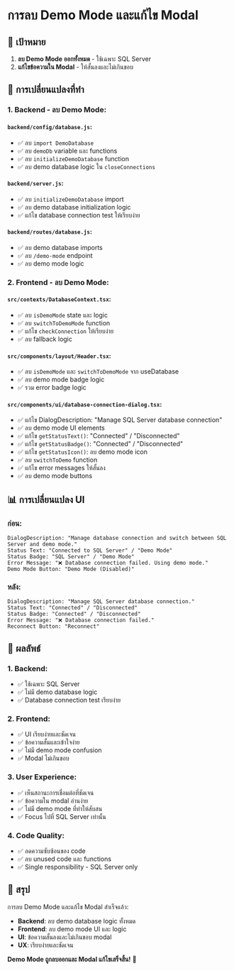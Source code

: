 # การลบ Demo Mode และแก้ไข Modal

## 🎯 **เป้าหมาย**

1. **ลบ Demo Mode ออกทั้งหมด** - ใช้เฉพาะ SQL Server
2. **แก้ไขข้อความใน Modal** - ให้สั้นลงและไม่เกินขอบ

## 🔧 **การเปลี่ยนแปลงที่ทำ**

### 1. **Backend - ลบ Demo Mode**:

#### `backend/config/database.js`:
- ✅ ลบ `import DemoDatabase`
- ✅ ลบ `demoDb` variable และ functions
- ✅ ลบ `initializeDemoDatabase` function
- ✅ ลบ demo database logic ใน `closeConnections`

#### `backend/server.js`:
- ✅ ลบ `initializeDemoDatabase` import
- ✅ ลบ demo database initialization logic
- ✅ แก้ไข database connection test ให้เรียบง่าย

#### `backend/routes/database.js`:
- ✅ ลบ demo database imports
- ✅ ลบ `/demo-mode` endpoint
- ✅ ลบ demo mode logic

### 2. **Frontend - ลบ Demo Mode**:

#### `src/contexts/DatabaseContext.tsx`:
- ✅ ลบ `isDemoMode` state และ logic
- ✅ ลบ `switchToDemoMode` function
- ✅ แก้ไข `checkConnection` ให้เรียบง่าย
- ✅ ลบ fallback logic

#### `src/components/layout/Header.tsx`:
- ✅ ลบ `isDemoMode` และ `switchToDemoMode` จาก useDatabase
- ✅ ลบ demo mode badge logic
- ✅ รวม error badge logic

#### `src/components/ui/database-connection-dialog.tsx`:
- ✅ แก้ไข DialogDescription: "Manage SQL Server database connection"
- ✅ ลบ demo mode UI elements
- ✅ แก้ไข `getStatusText()`: "Connected" / "Disconnected"
- ✅ แก้ไข `getStatusBadge()`: "Connected" / "Disconnected"
- ✅ แก้ไข `getStatusIcon()`: ลบ demo mode icon
- ✅ ลบ `switchToDemo` function
- ✅ แก้ไข error messages ให้สั้นลง
- ✅ ลบ demo mode buttons

## 📊 **การเปลี่ยนแปลง UI**

### ก่อน:
```
DialogDescription: "Manage database connection and switch between SQL Server and demo mode."
Status Text: "Connected to SQL Server" / "Demo Mode"
Status Badge: "SQL Server" / "Demo Mode"
Error Message: "❌ Database connection failed. Using demo mode."
Demo Mode Button: "Demo Mode (Disabled)"
```

### หลัง:
```
DialogDescription: "Manage SQL Server database connection."
Status Text: "Connected" / "Disconnected"
Status Badge: "Connected" / "Disconnected"
Error Message: "❌ Database connection failed."
Reconnect Button: "Reconnect"
```

## 🚀 **ผลลัพธ์**

### 1. **Backend**:
- ✅ ใช้เฉพาะ SQL Server
- ✅ ไม่มี demo database logic
- ✅ Database connection test เรียบง่าย

### 2. **Frontend**:
- ✅ UI เรียบง่ายและชัดเจน
- ✅ ข้อความสั้นและเข้าใจง่าย
- ✅ ไม่มี demo mode confusion
- ✅ Modal ไม่เกินขอบ

### 3. **User Experience**:
- ✅ เห็นสถานะการเชื่อมต่อที่ชัดเจน
- ✅ ข้อความใน modal อ่านง่าย
- ✅ ไม่มี demo mode ที่ทำให้สับสน
- ✅ Focus ไปที่ SQL Server เท่านั้น

### 4. **Code Quality**:
- ✅ ลดความซับซ้อนของ code
- ✅ ลบ unused code และ functions
- ✅ Single responsibility - SQL Server only

## 🎯 **สรุป**

การลบ Demo Mode และแก้ไข Modal สำเร็จแล้ว:
- **Backend**: ลบ demo database logic ทั้งหมด
- **Frontend**: ลบ demo mode UI และ logic
- **UI**: ข้อความสั้นลงและไม่เกินขอบ modal
- **UX**: เรียบง่ายและชัดเจน

**Demo Mode ถูกลบออกและ Modal แก้ไขเสร็จสิ้น!** 🎉
